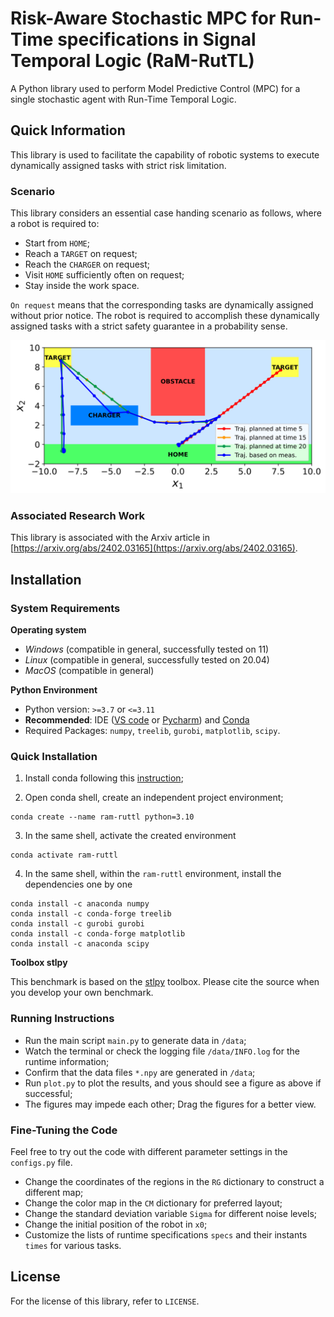 # Risk-Aware Stochastic MPC for Run-Time specifications in Signal Temporal Logic (RaM-RutTL)

A Python library used to perform Model Predictive Control (MPC) for a single stochastic agent with Run-Time Temporal Logic.

## Quick Information

This library is used to facilitate the capability of robotic systems to execute dynamically assigned tasks with strict risk limitation.

### Scenario

This library considers an essential case handing scenario as follows, where a robot is required to:

- Start from `HOME`;
- Reach a `TARGET` on request;
- Reach the `CHARGER` on request;
- Visit `HOME` sufficiently often on request;
- Stay inside the work space.

`On request` means that the corresponding tasks are dynamically assigned without prior notice. The robot is required to accomplish these dynamically assigned tasks with a strict safety guarantee in a probability sense.

[![MIT license](map.svg)](CASE)

### Associated Research Work

This library is associated with the Arxiv article in [https://arxiv.org/abs/2402.03165](https://arxiv.org/abs/2402.03165).

## Installation

### System Requirements

**Operating system**
 - *Windows* (compatible in general, successfully tested on 11)
 - *Linux* (compatible in general, successfully tested on 20.04)
 - *MacOS* (compatible in general)

**Python Environment**
 - Python version: `>=3.7` or `<=3.11`
 - **Recommended**: IDE ([VS code](https://code.visualstudio.com/) or [Pycharm](https://www.jetbrains.com/pycharm/)) and [Conda](https://www.anaconda.com/)
 - Required Packages: `numpy`, `treelib`, `gurobi`, `matplotlib`, `scipy`. 
 
### Quick Installation
 
1. Install conda following this [instruction](https://conda.io/projects/conda/en/latest/user-guide/install/index.html);

2. Open conda shell, create an independent project environment;
```
conda create --name ram-ruttl python=3.10
```

3. In the same shell, activate the created environment
```
conda activate ram-ruttl
```

4. In the same shell, within the `ram-ruttl` environment, install the dependencies one by one

```
conda install -c anaconda numpy
conda install -c conda-forge treelib
conda install -c gurobi gurobi
conda install -c conda-forge matplotlib
conda install -c anaconda scipy
```

**Toolbox stlpy**

This benchmark is based on the [stlpy](https://github.com/vincekurtz/stlpy/blob/main/README.md) toolbox. Please cite the source when you develop your own benchmark.

### Running Instructions

- Run the main script `main.py` to generate data in `/data`;
- Watch the terminal or check the logging file `/data/INFO.log` for the runtime information;
- Confirm that the data files `*.npy` are generated in `/data`;
- Run `plot.py` to plot the results, and yous should see a figure as above if successful; 
- The figures may impede each other; Drag the figures for a better view.

### Fine-Tuning the Code

Feel free to try out the code with different parameter settings in the `configs.py` file.

- Change the coordinates of the regions in the `RG` dictionary to construct a different map;
- Change the color map in the `CM` dictionary for preferred layout;
- Change the standard deviation variable `Sigma` for different noise levels;
- Change the initial position of the robot in `x0`;
- Customize the lists of runtime specifications `specs` and their instants `times` for various tasks.

## License

For the license of this library, refer to `LICENSE`.
